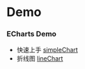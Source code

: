 # Demo

### ECharts Demo
- 快速上手 [simpleChart](./ECharts/simpleChart)
- 折线图 [lineChart](./Echarts/lineChart)
